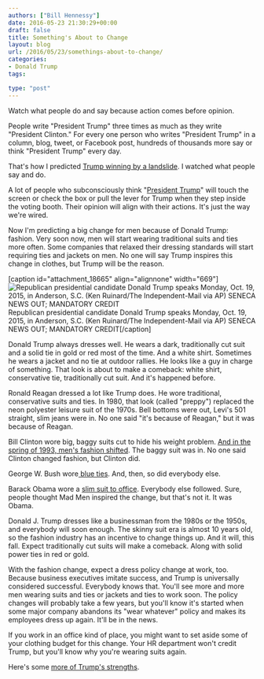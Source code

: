 ```yaml
---
authors: ["Bill Hennessy"]
date: 2016-05-23 21:30:29+00:00
draft: false
title: Something's About to Change
layout: blog
url: /2016/05/23/somethings-about-to-change/
categories:
- Donald Trump
tags:

type: "post"
---
```


Watch what people do and say because action comes before opinion.

People write "President Trump" three times as much as they write "President Clinton." For every one person who writes "President Trump" in a column, blog, tweet, or Facebook post, hundreds of thousands more say or think "President Trump" every day.

That's how I predicted [Trump winning by a landslide](https://hennessysview.com/2016/05/13/how-to-predict-trumps-landslide-win/). I watched what people say and do.

A lot of people who subconsciously think "[President Trump](https://hennessysview.com/2016/05/16/president-trump/)" will touch the screen or check the box or pull the lever for Trump when they step inside the voting booth. Their opinion will align with their actions. It's just the way we're wired.

Now I'm predicting a big change for men because of Donald Trump: fashion. Very soon now, men will start wearing traditional suits and ties more often. Some companies that relaxed their dressing standards will start requiring ties and jackets on men. No one will say Trump inspires this change in clothes, but Trump will be the reason.

[caption id="attachment_18665" align="alignnone" width="669"]![Republican presidential candidate Donald Trump speaks Monday, Oct. 19, 2015, in Anderson, S.C. (Ken Ruinard/The Independent-Mail via AP) SENECA NEWS OUT; MANDATORY CREDIT](https://hennessysview.com/wp-content/uploads/2016/02/75a9787e2761502f850f6a706700a185.jpg)
Republican presidential candidate Donald Trump speaks Monday, Oct. 19, 2015, in Anderson, S.C. (Ken Ruinard/The Independent-Mail via AP) SENECA NEWS OUT; MANDATORY CREDIT[/caption]

Donald Trump always dresses well. He wears a dark, traditionally cut suit and a solid tie in gold or red most of the time. And a white shirt. Sometimes he wears a jacket and no tie at outdoor rallies. He looks like a guy in charge of something. That look is about to make a comeback: white shirt, conservative tie, traditionally cut suit. And it's happened before.

Ronald Reagan dressed a lot like Trump does. He wore traditional, conservative suits and ties. In 1980, that look (called "preppy") replaced the neon polyester leisure suit of the 1970s. Bell bottoms were out, Levi's 501 straight, slim jeans were in. No one said "it's because of Reagan," but it was because of Reagan.

Bill Clinton wore big, baggy suits cut to hide his weight problem. [And in the spring of 1993, men's fashion shifted](https://articles.latimes.com/1992-11-13/news/vw-338_1_shoulder-pads). The baggy suit was in. No one said Clinton changed fashion, but Clinton did.

George W. Bush wore[ blue ties](https://blog.nola.com/susanlangenhennig/2008/02/the_bluetie_president.html). And, then, so did everybody else.

Barack Obama wore a [slim suit to office](https://mensfashion.about.com/od/celebritystyle/ig/Barack-Obama-s-Signature-Suit/). Everybody else followed. Sure, people thought Mad Men inspired the change, but that's not it. It was Obama.

Donald J. Trump dresses like a businessman from the 1980s or the 1950s, and everybody will soon enough. The skinny suit era is almost 10 years old, so the fashion industry has an incentive to change things up. And it will, this fall. Expect traditionally cut suits will make a comeback. Along with solid power ties in red or gold.

With the fashion change, expect a dress policy change at work, too. Because business executives imitate success, and Trump is universally considered successful. Everybody knows that. You'll see more and more men wearing suits and ties or jackets and ties to work soon. The policy changes will probably take a few years, but you'll know it's started when some major company abandons its "wear whatever" policy and makes its employees dress up again. It'll be in the news.

If you work in an office kind of place, you might want to set aside some of your clothing budget for this change. Your HR department won't credit Trump, but you'll know why you're wearing suits again.

Here's some [more of Trump's strengths](https://hennessysview.com/2016/05/22/what-no-ones-telling-you-about-donald-trump/).
